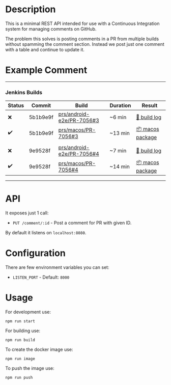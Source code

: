 # Description

This is a minimal REST API intended for use with a Continuous Integration system for managing comments on GitHub.

The problem this solves is posting comments in a PR from multiple builds without spamming the comment section. Instead we post just one comment with a table and continue to update it.

# Example Comment

---
### Jenkins Builds
| Status | Commit | Build | Duration | Result |
|-|-|-|-|-|
| :x: | 5b1b9e9f | [prs/android-e2e/PR-7056#3](https://ci.status.im/job/status-react/job/prs/job/android-e2e/job/PR-7056/3/) | ~6 min | [:page_facing_up: build log](https://ci.status.im/job/status-react/job/prs/job/android-e2e/job/PR-7056/3//consoleText) |
| :heavy_check_mark: | 5b1b9e9f | [prs/macos/PR-7056#3](https://ci.status.im/job/status-react/job/prs/job/macos/job/PR-7056/3/) | ~13 min | [:package: macos package](https://status-im-prs.ams3.digitaloceanspaces.com/StatusIm-181212-143527-5b1b9e-pr.dmg) |
| | | | | |
| :x: | 9e9528f | [prs/android-e2e/PR-7056#4](https://ci.status.im/job/status-react/job/prs/job/android-e2e/job/PR-7056/4/) | ~7 min | [:page_facing_up: build log](https://ci.status.im/job/status-react/job/prs/job/android-e2e/job/PR-7056/4//consoleText) |
| :heavy_check_mark: | 9e9528f | [prs/macos/PR-7056#4](https://ci.status.im/job/status-react/job/prs/job/macos/job/PR-7056/4/) | ~14 min | [:package: macos package](https://status-im-prs.ams3.digitaloceanspaces.com/StatusIm-181212-143527-5b1b9e-pr.dmg) |
---

# API

It exposes just 1 call:

* `PUT /comment/:id` - Post a comment for PR with given ID.

By default it listens on `localhost:8080`.

# Configuration

There are few environment variables you can set:

* `LISTEN_PORT` - Default: `8000`

# Usage

For development use:
```
npm run start
```
For building use:
```
npm run build
```
To create the docker image use:
```
npm run image
```
To push the image use:
```
npm run push
```
